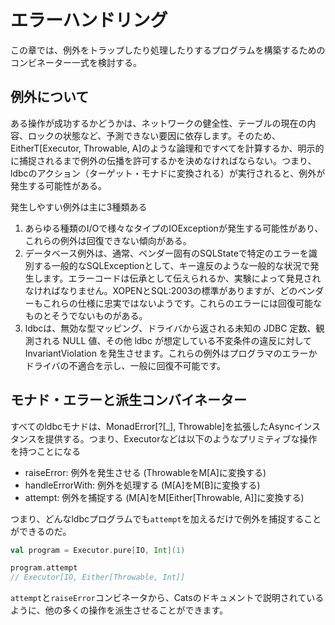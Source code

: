 # エラーハンドリング

この章では、例外をトラップしたり処理したりするプログラムを構築するためのコンビネーター一式を検討する。

## 例外について

ある操作が成功するかどうかは、ネットワークの健全性、テーブルの現在の内容、ロックの状態など、予測できない要因に依存します。そのため、EitherT[Executor, Throwable, A]のような論理和ですべてを計算するか、明示的に捕捉されるまで例外の伝播を許可するかを決めなければならない。つまり、ldbcのアクション（ターゲット・モナドに変換される）が実行されると、例外が発生する可能性がある。

発生しやすい例外は主に3種類ある

1. あらゆる種類のI/Oで様々なタイプのIOExceptionが発生する可能性があり、これらの例外は回復できない傾向がある。
2. データベース例外は、通常、ベンダー固有のSQLStateで特定のエラーを識別する一般的なSQLExceptionとして、キー違反のような一般的な状況で発生します。エラーコードは伝承として伝えられるか、実験によって発見されなければなりません。XOPENとSQL:2003の標準がありますが、どのベンダーもこれらの仕様に忠実ではないようです。これらのエラーには回復可能なものとそうでないものがある。
3. ldbcは、無効な型マッピング、ドライバから返される未知の JDBC 定数、観測される NULL 値、その他 ldbc が想定している不変条件の違反に対して InvariantViolation を発生させます。これらの例外はプログラマのエラーかドライバの不適合を示し、一般に回復不可能です。

## モナド・エラーと派生コンバイネーター

すべてのldbcモナドは、MonadError[?[_], Throwable]を拡張したAsyncインスタンスを提供する。つまり、Executorなどは以下のようなプリミティブな操作を持つことになる

- raiseError: 例外を発生させる (ThrowableをM[A]に変換する)
- handleErrorWith: 例外を処理する (M[A]をM[B]に変換する)
- attempt: 例外を捕捉する (M[A]をM[Either[Throwable, A]]に変換する)

つまり、どんなldbcプログラムでも`attempt`を加えるだけで例外を捕捉することができるのだ。

```scala
val program = Executor.pure[IO, Int](1)

program.attempt
// Executor[IO, Either[Throwable, Int]]
```

`attempt`と`raiseError`コンビネータから、Catsのドキュメントで説明されているように、他の多くの操作を派生させることができます。
